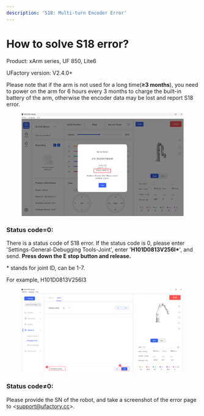 ```yaml
---
description: 'S18: Multi-turn Encoder Error'
---
```


# How to solve S18 error?

Product: xArm series, UF 850, Lite6

UFactory version: V2.4.0+

Please note that if the arm is not used for a long time(**≥3 months**), you need to power on the arm for 6 hours every 3 months to charge the built-in battery of the arm, otherwise the encoder data may be lost and report S18 error.

<figure><img src="../.gitbook/assets/image.png" alt=""><figcaption></figcaption></figure>

### Status code=0:

There is a status code of S18 error. If the status code is 0, please enter 'Settings-General-Debugging Tools-Joint', enter '**H101D0813V256I\***', and send. **Press down the E stop button and release.**

\* stands for joint ID, can be 1-7.

For example, H101D0813V256I3

<figure><img src="../.gitbook/assets/image (1).png" alt=""><figcaption></figcaption></figure>



### Status code≠0:

Please provide the SN of the robot, and take a screenshot of the error page to <[support@ufactory.cc](mailto:support@ufactory.cc)>.

###
